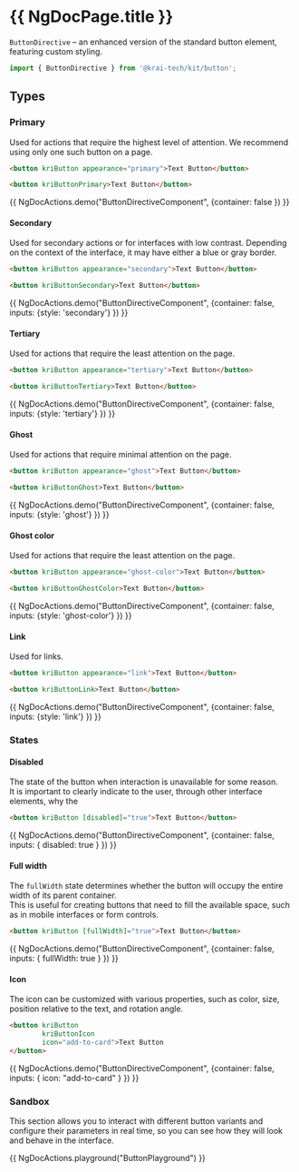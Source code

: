 # {{ NgDocPage.title }}

`ButtonDirective` – an enhanced version of the standard button element, featuring custom styling.

```ts
import { ButtonDirective } from '@krai-tech/kit/button';
```

## Types

### Primary

Used for actions that require the highest level of attention. We recommend using only one such button on a page.

```html
<button kriButton appearance="primary">Text Button</button>
```

```html
<button kriButtonPrimary>Text Button</button>
```

{{ NgDocActions.demo("ButtonDirectiveComponent", {container: false }) }}

#### Secondary

Used for secondary actions or for interfaces with low contrast. Depending on the context of the interface, it may have either a blue or gray border.

```html
<button kriButton appearance="secondary">Text Button</button>
```

```html
<button kriButtonSecondary>Text Button</button>
```

{{ NgDocActions.demo("ButtonDirectiveComponent", {container: false, inputs: {style: 'secondary'} }) }}

#### Tertiary

Used for actions that require the least attention on the page.

```html
<button kriButton appearance="tertiary">Text Button</button>
```

```html
<button kriButtonTertiary>Text Button</button>
```

{{ NgDocActions.demo("ButtonDirectiveComponent", {container: false, inputs: {style: 'tertiary'} }) }}

#### Ghost

Used for actions that require minimal attention on the page.

```html
<button kriButton appearance="ghost">Text Button</button>
```

```html
<button kriButtonGhost>Text Button</button>
```

{{ NgDocActions.demo("ButtonDirectiveComponent", {container: false, inputs: {style: 'ghost'} }) }}

#### Ghost color

Used for actions that require the least attention on the page.

```html
<button kriButton appearance="ghost-color">Text Button</button>
```

```html
<button kriButtonGhostColor>Text Button</button>
```

{{ NgDocActions.demo("ButtonDirectiveComponent", {container: false, inputs: {style: 'ghost-color'} }) }}

#### Link

Used for links.

```html
<button kriButton appearance="link">Text Button</button>
```

```html
<button kriButtonLink>Text Button</button>
```

{{ NgDocActions.demo("ButtonDirectiveComponent", {container: false, inputs: {style: 'link'} }) }}

### States

#### Disabled

The state of the button when interaction is unavailable for some reason. <br>
It is important to clearly indicate to the user, through other interface elements, why the

```html
<button kriButton [disabled]="true">Text Button</button>
```

{{ NgDocActions.demo("ButtonDirectiveComponent", {container: false, inputs: { disabled: true } }) }}

#### Full width

The `fullWidth` state determines whether the button will occupy the entire width of its parent container. <br>
This is useful for creating buttons that need to fill the available space, such as in mobile interfaces or form controls.

```html
<button kriButton [fullWidth]="true">Text Button</button>
```

{{ NgDocActions.demo("ButtonDirectiveComponent", {container: false, inputs: { fullWidth: true } }) }}

#### Icon

The icon can be customized with various properties, such as color, size, position relative to the text, and rotation angle.

```html
<button kriButton 
        kriButtonIcon 
        icon="add-to-card">Text Button
</button>
```

{{ NgDocActions.demo("ButtonDirectiveComponent", {container: false, inputs: { icon: "add-to-card" } }) }}

### Sandbox

This section allows you to interact with different button variants and configure their parameters in real time, so you can see how they will look and behave in the interface.

{{ NgDocActions.playground("ButtonPlayground") }}
